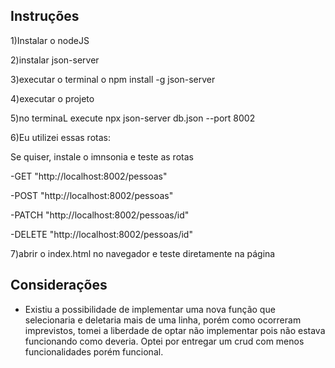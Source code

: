 ## Instruções ##
1)Instalar o nodeJS

2)instalar json-server

3)executar o terminal o npm install -g json-server

4)executar o projeto

5)no terminaL execute npx json-server db.json --port 8002

6)Eu utilizei essas rotas: 

Se quiser, instale o imnsonia e teste as rotas 

-GET "http://localhost:8002/pessoas"

-POST "http://localhost:8002/pessoas"

-PATCH "http://localhost:8002/pessoas/id"

-DELETE "http://localhost:8002/pessoas/id"

7)abrir o index.html no navegador e teste diretamente na página


## Considerações ##

- Existiu a possibilidade de implementar uma nova função que selecionaria e deletaria mais de uma linha, porém como ocorreram imprevistos, tomei a liberdade de optar não implementar pois não estava funcionando como deveria. Optei por entregar um crud com menos funcionalidades porém funcional.